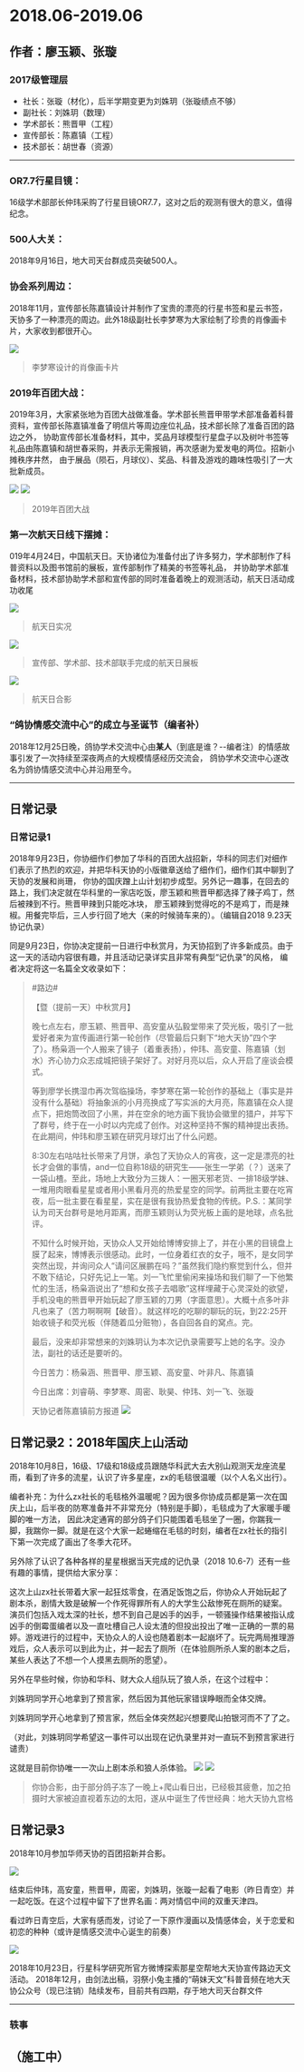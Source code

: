 # 2018.06-2019.06

## 作者：廖玉颖、张璇

### 2017级管理层
- 社长：张璇（材化），后半学期变更为刘姝玥（张璇绩点不够）
- 副社长：刘姝玥（数理）
- 学术部长：熊晋甲（工程）
- 宣传部长：陈嘉镇（工程）
- 技术部长：胡世春（资源）


---

### OR7.7行星目镜：
16级学术部部长仲玮采购了行星目镜OR7.7，这对之后的观测有很大的意义，值得纪念。

### 500人大关：
2018年9月16日，地大司天台群成员突破500人。

### 协会系列周边：
2018年11月，宣传部长陈嘉镇设计并制作了宝贵的漂亮的行星书签和星云书签，天协多了一种漂亮的周边。此外18级副社长李梦寒为大家绘制了珍贵的肖像画卡片，大家收到都很开心。

![](./Images/C5P1.jpg)

> 李梦寒设计的肖像画卡片

### 2019年百团大战：
2019年3月，大家紧张地为百团大战做准备。学术部长熊晋甲带学术部准备着科普资料，宣传部长陈嘉镇准备了明信片等周边座位礼品，技术部长除了准备百团的路边之外，
协助宣传部长准备材料，其中，奖品月球模型行星盘子以及树叶书签等礼品由陈嘉镇和胡世春采购，并表示无需报销，再次感谢为爱发电的两位。招新小摊秩序井然，
由于展品（陨石，月球仪）、奖品、科普及游戏的趣味性吸引了一大批新成员。

![](./Images/C5P2.jpg)
![](./Images/C5P3.jpg)

> 2019年百团大战

### 第一次航天日线下摆摊：
019年4月24日，中国航天日。天协诸位为准备付出了许多努力，学术部制作了科普资料以及图书馆前的展板，宣传部制作了精美的书签等礼品，
并协助学术部准备材料，技术部协助学术部和宣传部的同时准备着晚上的观测活动，航天日活动成功收尾

![](./Images/C5P4.jpg)

> 航天日实况

![](./Images/C5P5.jpg)

> 宣传部、学术部、技术部联手完成的航天日展板

![](./Images/C5P6.jpg)

> 航天日合影


### “鸽协情感交流中心”的成立与圣诞节（编者补）
2018年12月25日晚，鸽协学术交流中心由**某人**（到底是谁？--编者注）的情感故事引发了一次持续至深夜两点的大规模情感经历交流会，
鸽协学术交流中心遂改名为鸽协情感交流中心并沿用至今。

---
## 日常记录
### 日常记录1
2018年9月23日，你协细作们参加了华科的百团大战招新，华科的同志们对细作们表示了热烈的欢迎，并把华科天协的小版徽章送给了细作们，细作们其中聊到了天协的发展和尚珊，
你协的国庆蹭上山计划初步成型。另外记一趣事，在回去的路上，我们决定就在华科里的一家店吃饭，廖玉颖和熊晋甲都选择了辣子鸡丁，然后被辣到不行。熊晋甲辣到只能吃冰块，
廖玉颖辣到觉得吃的不是鸡丁，而是辣椒。用餐完毕后，三人步行回了地大（来的时候骑车来的）。（编辑自2018 9.23天协记仇录）

同是9月23日，你协决定提前一日进行中秋赏月，为天协招到了许多新成员。由于这一天的活动内容很有趣，并且活动记录详实且非常有典型“记仇录”的风格，
编者决定将这一名篇全文收录如下：
> #路边#
> 
>【暨（提前一天）中秋赏月】
> 
>晚七点左右，廖玉颖、熊晋甲、高安童从弘毅堂带来了荧光板，吸引了一批爱好者来为宣传画进行第一轮创作（尽管最后只剩下“地大天协”四个字了）。杨枭涵一个人搬来了镜子（着重表扬），仲玮、高安童、陈嘉镇（划水）齐心协力众志成城把镜子架好了。对好月亮以后，众人开启了座谈会模式。
>
>等到廖学长携湿巾再次驾临操场，李梦寒在第一轮创作的基础上（事实是并没有什么基础）将抽象派的小月亮换成了写实派的大月亮，陈嘉镇在众人提点下，把炮筒改回了小黑，并在空余的地方画下我协会徽里的猎户，并写下了群号，终于在一小时以内完成了创作。对这种坚持不懈的精神提出表扬。在此期间，仲玮和廖玉颖在研究月球灯出了什么问题。
>
>8:30左右咕咕社长带来了月饼，承包了天协众人的宵夜，这一定是漂亮的社长才会做的事情，and一位自称18级的研究生——张生一学弟（？）送来了一袋山楂。至此，场地上大致分为三拨人：一圈天邪老货、一排18级学妹、一堆用肉眼看星星或者用小黑看月亮的热爱星空的同学。前两批主要在吃宵夜，后一批主要在看星星，实在是很有我协热爱食物的传统。P.S.：某同学认为司天台群号是地月距离，而廖玉颖则认为荧光板上画的是地球，点名批评。
>
>不知什么时候开始，天协众人又开始给博博安排上了，并在小黑的目镜盘上膜了起来，博博表示很感动。此时，一位身着红衣的女子，哦不，是女同学突然出现，并询问众人“请问区展鹏在吗？”虽然我们隐约察觉到什么，但并不敢下结论，只好先记上一笔。刘一飞忙里偷闲来操场和我们聊了一下他繁忙的生活，杨枭涵说出了“想和女孩子去唱歌”这样埋藏于心灵深处的欲望，手机没电的熊晋甲开始玩起了廖玉颖的刀男（字面意思）。大概十点多叶非凡也来了（苦力啊啊啊【破音）。就这样吃的吃聊的聊玩的玩，到22:25开始收镜子和荧光板（伴随着瓜分赃物），各自回各自的窝点。完。
>
>最后，没来却非常想来的刘姝玥认为本次记仇录需要写上她的名字。没办法，副社的话还是要听的。
> 
>今日苦力：杨枭涵、熊晋甲、廖玉颖、高安童、叶非凡、陈嘉镇
> 
>今日出席：刘睿萌、李梦寒、周密、耿昊、仲玮、刘一飞、张璇
>
>天协记者陈嘉镇前方报道
> ![](./Images/C5P7.jpg)
> 

## 日常记录2：2018年国庆上山活动

2018年10月8日，16级、17级和18级成员跟随华科武大去大别山观测天龙座流星雨，看到了许多的流星，认识了许多星座，zx的毛毯很温暖（以个人名义出行）。

编者补充：为什么zx社长的毛毯格外温暖呢？因为很多你协成员都是第一次在国庆上山，后半夜的防寒准备并不非常充分（特别是手脚），毛毯成为了大家暖手暖脚的唯一方法，
因此决定通宵的部分鸽子们只能围着毛毯坐了一圈，你踹我一脚，我踹你一脚。就是在这个大家一起蜷缩在毛毯的时刻，编者在zx社长的指引下第一次完成了画出了冬季大花环。

另外除了认识了各种各样的星星根据当天完成的记仇录（2018 10.6-7）还有一些有趣的事情，提供给大家分享：

这次上山zx社长带着大家一起狂炫零食，在酒足饭饱之后，你协众人开始玩起了剧本杀，剧情大致是破解一个作死得罪所有人的大学生公敌惨死在厕所的疑案。
演员们包括入戏太深的社长，想不到自己是凶手的凶手，一顿骚操作结果被指认成凶手的倒霉蛋编者以及一直吐槽自己人设太渣的但投出投出了唯一正确的一票的易婷。游戏进行的过程中，天协众人的人设也随着剧本一起崩坏了。玩完两局推理游戏后，众人表示可以到此为止，并一起去了厕所（在体验厕所杀人案的剧本之后，某些人表达了不想一个人摸黑去厕所的愿望）。

另外在早些时候，你协和华科、财大众人组队玩了狼人杀，在这个过程中：

刘姝玥同学开心地拿到了预言家，然后因为其他玩家错误睁眼而全体交牌。

刘姝玥同学开心地拿到了预言家，然后全体突然起兴想要爬山拍银河而不了了之。

（对此，刘姝玥同学希望这一事件可以出现在记仇录里并对一直玩不到预言家进行谴责）

这就是目前你协唯一一次山上剧本杀和狼人杀体验。
![](./Images/C5P8.jpg)
![](./Images/C5P9.jpg)

> 你协合影，由于部分鸽子冻了一晚上+爬山看日出，已经极其疲惫，加之拍摄时大家被迫直视着东边的太阳，遂从中诞生了传世经典：地大天协九宫格
> 
## 日常记录3
2018年10月参加华师天协的百团招新并合影。

![](./Images/C5P10.jpg)

结束后仲玮，高安童，熊晋甲，周密，刘姝玥，张璇一起看了电影（昨日青空）并一起吃饭。在这个过程中留下了世界名画：两对情侣中间的双重天津四。

看过昨日青空后，大家有感而发，讨论了一下原作漫画以及情感体会，关于恋爱和初恋的种种（或许是情感交流中心诞生的前奏）

![](./Images/C5P11.jpg)

2018年10月23日，行星科学研究所官方微博探索那星空帮地大天协宣传路边天文活动。
2018年12月，由剑法出稿，羽祭小兔主播的“萌妹天文”科普音频在地大天协公众号（现已注销）陆续发布，目前共有四期，存于地大司天台群文件

--- 
### 轶事





## （施工中）
